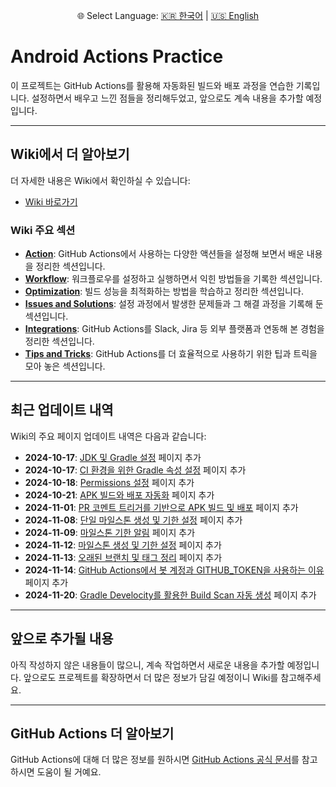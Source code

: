 <p align="center">
🌐 Select Language: 
  <a href="/README.md">🇰🇷 한국어</a> |
  <a href="/README_EN.md">🇺🇸 English</a> 
  <!-- <a href="/README_DE.md">🇩🇪 Deutsch</a> | 
  <a href="/README_ES.md">🇪🇸 Español</a> | 
  <a href="/README_FR.md">🇫🇷 Français</a> | 
  <a href="/README_JP.md">🇯🇵 日本語</a> | 
  <a href="/README_CN.md">🇨🇳 中文</a> -->
</p>

# Android Actions Practice

이 프로젝트는 GitHub Actions를 활용해 자동화된 빌드와 배포 과정을 연습한 기록입니다. 설정하면서 배우고 느낀 점들을 정리해두었고, 앞으로도 계속 내용을 추가할 예정입니다.

---

## Wiki에서 더 알아보기

더 자세한 내용은 Wiki에서 확인하실 수 있습니다:

- [Wiki 바로가기](https://github.com/glossybigbro/android-actions-practice/wiki)

### Wiki 주요 섹션

- **[Action](https://github.com/glossybigbro/android-actions-practice/wiki/Action)**: GitHub Actions에서 사용하는 다양한 액션들을 설정해 보면서 배운 내용을 정리한 섹션입니다.
- **[Workflow](https://github.com/glossybigbro/android-actions-practice/wiki/Workflow)**: 워크플로우를 설정하고 실행하면서 익힌 방법들을 기록한 섹션입니다.
- **[Optimization](https://github.com/glossybigbro/android-actions-practice/wiki/Optimization)**: 빌드 성능을 최적화하는 방법을 학습하고 정리한 섹션입니다.
- **[Issues and Solutions](https://github.com/glossybigbro/android-actions-practice/wiki/Issues-and-Solutions)**: 설정 과정에서 발생한 문제들과 그 해결 과정을 기록해 둔 섹션입니다.
- **[Integrations](https://github.com/glossybigbro/android-actions-practice/wiki/Integrations)**: GitHub Actions를 Slack, Jira 등 외부 플랫폼과 연동해 본 경험을 정리한 섹션입니다.
- **[Tips and Tricks](https://github.com/glossybigbro/android-actions-practice/wiki/Tips-and-Tricks)**: GitHub Actions를 더 효율적으로 사용하기 위한 팁과 트릭을 모아 놓은 섹션입니다.

---

## 최근 업데이트 내역

Wiki의 주요 페이지 업데이트 내역은 다음과 같습니다:

- **2024-10-17**: [JDK 및 Gradle 설정](https://github.com/glossybigbro/android-actions-practice/wiki/JDK-및-Gradle-설정) 페이지 추가
- **2024-10-17**: [CI 환경을 위한 Gradle 속성 설정](https://github.com/glossybigbro/android-actions-practice/wiki/CI-환경을-위한-Gradle-속성-설정) 페이지 추가
- **2024-10-18**: [Permissions 설정](https://github.com/glossybigbro/android-actions-practice/wiki/Permissions-설정) 페이지 추가
- **2024-10-21**: [APK 빌드와 배포 자동화](https://github.com/glossybigbro/android-actions-practice/wiki/APK-빌드와-배포-자동화) 페이지 추가
- **2024-11-01**: [PR 코멘트 트리거를 기반으로 APK 빌드 및 배포](https://github.com/glossybigbro/android-actions-practice/wiki/PR-코멘트-트리거를-기반으로-APK-빌드-및-배포) 페이지 추가
- **2024-11-08**: [단일 마일스톤 생성 및 기한 설정](https://github.com/glossybigbro/android-actions-practice/wiki/단일-마일스톤-생성-및-기한-설정) 페이지 추가
- **2024-11-09**: [마일스톤 기한 알림](https://github.com/glossybigbro/android-actions-practice/wiki/마일스톤-기한-알림) 페이지 추가
- **2024-11-12**: [마일스톤 생성 및 기한 설정](https://github.com/glossybigbro/android-actions-practice/wiki/마일스톤-생성-및-기한-설정) 페이지 추가
- **2024-11-13**: [오래된 브랜치 및 태그 정리](https://github.com/glossybigbro/android-actions-practice/wiki/오래된-브랜치-및-태그-정리) 페이지 추가
- **2024-11-14**: [GitHub Actions에서 봇 계정과 GITHUB_TOKEN을 사용하는 이유](https://github.com/glossybigbro/android-actions-practice/wiki/GitHub-Actions에서-봇(BOT)-계정과-GITHUB_TOKEN을-사용하는-이유) 페이지 추가
- **2024-11-20**: [Gradle Develocity를 활용한 Build Scan 자동 생성](https://github.com/glossybigbro/android-actions-practice/wiki/Gradle-Develocity를-활용한-Build-Scan-자동-생성) 페이지 추가

---

## 앞으로 추가될 내용

아직 작성하지 않은 내용들이 많으니, 계속 작업하면서 새로운 내용을 추가할 예정입니다. 앞으로도 프로젝트를 확장하면서 더 많은 정보가 담길 예정이니 Wiki를 참고해주세요.

---

## GitHub Actions 더 알아보기

GitHub Actions에 대해 더 많은 정보를 원하시면 [GitHub Actions 공식 문서](https://docs.github.com/en/actions)를 참고하시면 도움이 될 거예요.
